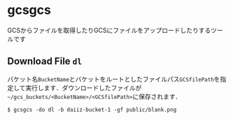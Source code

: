 # gcsgcs
GCSからファイルを取得したりGCSにファイルをアップロードしたりするツールです

## Download File `dl`
バケット名`BucketName`とバケットをルートとしたファイルパス`GCSfilePath`を指定して実行します．ダウンロードしたファイルが`~/gcs_buckets/<BucketName>/<GCSfilePath>`に保存されます．
```
$ gcsgcs -do dl -b daiiz-bucket-1 -gf public/blank.png
```
